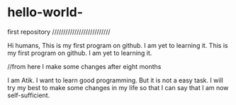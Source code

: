 # hello-world-
first repository
//////////////////////////

Hi humans,
This is my first program on github. I am yet to learning it. 
This is my first program on github. I am yet to learning it. 

//from here I make some changes after eight months

I am Atik. I want to learn good programming. But it is not a easy task.
I will try my best to make some changes in my life so that I can say that
I am now self-sufficient.
